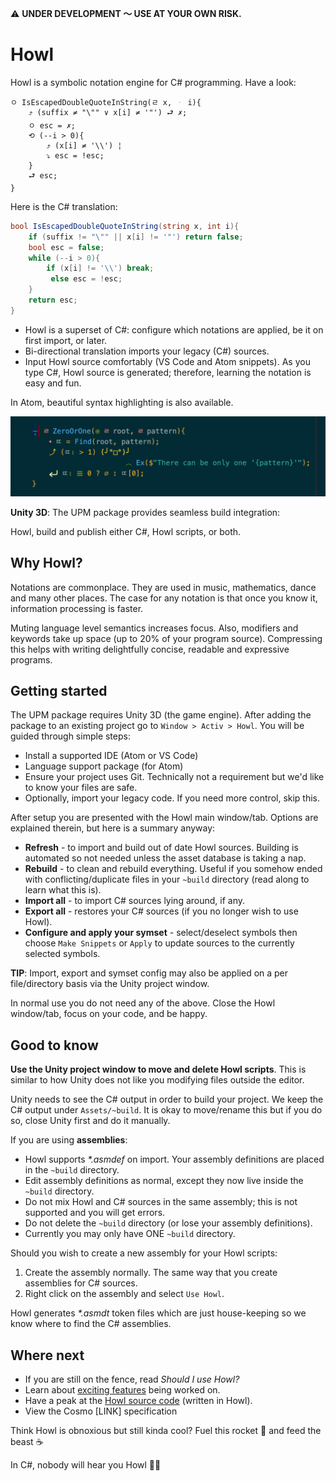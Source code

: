 ⚠️ **UNDER DEVELOPMENT 〜 USE AT YOUR OWN RISK.**

# Howl

Howl is a symbolic notation engine for C# programming. Have a look:

```
ㅇ IsEscapedDoubleQuoteInString(ㄹ x, ᆞ i){
    ⤴ (suffix ≠ "\"" ∨ x[i] ≠ '"') ⮐ ✗;
    ㅇ esc = ✗;
    ⟲ (--i > 0){
        ⤴ (x[i] ≠ '\\') ¦
        ⤵ esc = !esc;
    }
    ⮐ esc;
}
```

Here is the C# translation:

```cs
bool IsEscapedDoubleQuoteInString(string x, int i){
    if (suffix != "\"" || x[i] != '"') return false;
    bool esc = false;
    while (--i > 0){
        if (x[i] != '\\') break;
         else esc = !esc;
    }
    return esc;
}
```

- Howl is a superset of C#: configure which notations are applied, be it on first import, or later. 
- Bi-directional translation imports your legacy (C#) sources.
- Input Howl source comfortably (VS Code and Atom snippets). As you type C#, Howl source is generated; therefore, learning the notation is easy and fun.


In Atom, beautiful syntax highlighting is also available.

![Image](Documentation/Images/Howl-Sample-Dark.png?raw=true)

**Unity 3D**: The UPM package provides seamless build integration: 

Howl, build and publish either C#, Howl scripts, or both.

## Why Howl?

Notations are commonplace. They are used in music, mathematics, dance and many other places. The case for any notation is that once you know it, information processing is faster.

Muting language level semantics increases focus. Also, modifiers and keywords take up space (up to 20% of your program source). Compressing this helps with writing delightfully concise, readable and expressive programs.

## Getting started

The UPM package requires Unity 3D (the game engine). After adding the package to an existing project go to `Window > Activ > Howl`. You will be guided through simple steps:

- Install a supported IDE (Atom or VS Code)
- Language support package (for Atom)
- Ensure your project uses Git. Technically not a requirement but we'd like to know your files are safe.
- Optionally, import your legacy code. If you need more control, skip this.

After setup you are presented with the Howl main window/tab. Options are explained therein, but here is a summary anyway:

- **Refresh** - to import and build out of date Howl sources. Building is automated so not needed unless the asset database is taking a nap.
- **Rebuild** - to clean and rebuild everything. Useful if you somehow ended with conflicting/duplicate files in your `~build` directory (read along to learn what this is).
- **Import all** - to import C# sources lying around, if any.
- **Export all** - restores your C# sources (if you no longer wish to use Howl).
- **Configure and apply your symset** - select/deselect symbols then choose `Make Snippets` or `Apply` to update sources to the currently selected symbols.

**TIP**: Import, export and symset config may also be applied on a per file/directory basis via the Unity project window.

In normal use you do not need any of the above. Close the Howl window/tab, focus on your code, and be happy.

## Good to know

**Use the Unity project window to move and delete Howl scripts**. This is similar to how Unity does not like you modifying files outside the editor.

Unity needs to see the C# output in order to build your project. We keep the C# output under `Assets/~build`. It is okay to move/rename this but if you do so, close Unity first and do it manually.

If you are using **assemblies**:

- Howl supports *\*.asmdef* on import. Your assembly definitions are placed in the `~build` directory.
- Edit assembly definitions as normal, except they now live inside the `~build` directory.
- Do not mix Howl and C# sources in the same assembly; this is not supported and you will get errors.
- Do not delete the `~build` directory (or lose your assembly definitions).
- Currently you may only have ONE `~build` directory.

Should you wish to create a new assembly for your Howl scripts:

1) Create the assembly normally. The same way that you create assemblies for C# sources.
2) Right click on the assembly and select `Use Howl`.

Howl generates *\*.asmdt* token files which are just house-keeping so we know where to find the C# assemblies.

## Where next

- If you are still on the fence, read *Should I use Howl?*
- Learn about [exciting features](https://github.com/active-logic/howl/issues?q=is%3Aissue+is%3Aopen+label%3A＼%28＾∀＾%29メ%28＾∀＾%29ノ) being worked on.
- Have a peak at the [Howl source code](https://github.com/active-logic/howl/tree/master/Editor/Core) (written in Howl).
- View the Cosmo [LINK] specification

Think Howl is obnoxious but still kinda cool? Fuel this rocket 🚀 and feed the beast ☕️


In C#, nobody will hear you Howl 🖖🏼
